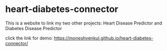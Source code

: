 # heart-diabetes-connector

 This is a website to link my two other projects: Heart Disease Predictor and Diabetes Disease Predictor
 
 
click the link for demo: https://moneshvenkul.github.io/heart-diabetes-connector/
